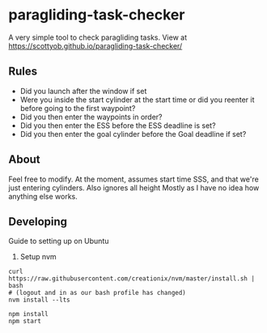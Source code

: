 # paragliding-task-checker
A very simple tool to check paragliding tasks.  View at https://scottyob.github.io/paragliding-task-checker/

## Rules
* Did you launch after the window if set
* Were you inside the start cylinder at the start time or did you reenter it before going to the first waypoint?
* Did you then enter the waypoints in order?
* Did you then enter the ESS before the ESS deadline is set?
* Did you then enter the goal cylinder before the Goal deadline if set?

## About
Feel free to modify.  At the moment, assumes start time SSS, and that we're just entering cylinders.  Also ignores all height
Mostly as I have no idea how anything else works.

## Developing

Guide to setting up on Ubuntu

1. Setup nvm
```
curl https://raw.githubusercontent.com/creationix/nvm/master/install.sh | bash 
# (logout and in as our bash profile has changed)
nvm install --lts

npm install
npm start
```